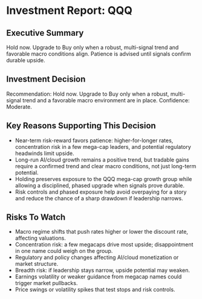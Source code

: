 # Investment Report: QQQ
## Executive Summary
Hold now. Upgrade to Buy only when a robust, multi-signal trend and favorable macro conditions align. Patience is advised until signals confirm durable upside.

## Investment Decision
Recommendation: Hold now. Upgrade to Buy only when a robust, multi-signal trend and a favorable macro environment are in place. Confidence: Moderate.

## Key Reasons Supporting This Decision
- Near-term risk-reward favors patience: higher-for-longer rates, concentration risk in a few mega-cap leaders, and potential regulatory headwinds limit upside.
- Long-run AI/cloud growth remains a positive trend, but tradable gains require a confirmed trend and clear macro conditions, not just long-term potential.
- Holding preserves exposure to the QQQ mega-cap growth group while allowing a disciplined, phased upgrade when signals prove durable.
- Risk controls and phased exposure help avoid overpaying for a story and reduce the chance of a sharp drawdown if leadership narrows.

## Risks To Watch
- Macro regime shifts that push rates higher or lower the discount rate, affecting valuations.
- Concentration risk: a few megacaps drive most upside; disappointment in one name could weigh on the group.
- Regulatory and policy changes affecting AI/cloud monetization or market structure.
- Breadth risk: if leadership stays narrow, upside potential may weaken.
- Earnings volatility or weaker guidance from megacap names could trigger market pullbacks.
- Price swings or volatility spikes that test stops and risk controls.